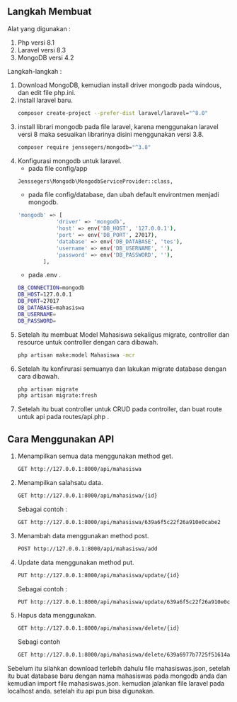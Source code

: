 
## Langkah Membuat
Alat yang digunakan :
1. Php versi 8.1
2. Laravel versi 8.3
3. MongoDB versi 4.2

Langkah-langkah :
1. Download MongoDB, kemudian install driver mongodb pada windous, dan edit file php.ini.
2. install laravel baru.
    ```bash
    composer create-project --prefer-dist laravel/laravel="^8.0"
    ```
3. install librari mongodb pada file laravel, karena menggunakan laravel versi 8 maka sesuaikan librarinya disini menggunakan versi 3.8.
    ```bash
    composer require jenssegers/mongodb="^3.8"
    ```
4. Konfigurasi mongodb untuk laravel.
    - pada file config/app
    ```bash
    Jenssegers\Mongodb\MongodbServiceProvider::class,
    ```
    - pada file config/database, dan ubah default environtmen menjadi mongodb.
    ```bash
    'mongodb' => [
                'driver' => 'mongodb',
                'host' => env('DB_HOST', '127.0.0.1'),
                'port' => env('DB_PORT', 27017),
                'database' => env('DB_DATABASE', 'tes'),
                'username' => env('DB_USERNAME', ''),
                'password' => env('DB_PASSWORD', ''),
            ],
    ```
    - pada .env .
    ```bash
    DB_CONNECTION=mongodb
    DB_HOST=127.0.0.1
    DB_PORT=27017
    DB_DATABASE=mahasiswa
    DB_USERNAME=
    DB_PASSWORD=
    ```
5. Setelah itu membuat Model Mahasiswa sekaligus migrate, controller dan resource untuk controller dengan cara dibawah.
    ```bash
    php artisan make:model Mahasiswa -mcr
    ```
6. Setelah itu konfirurasi semuanya dan lakukan migrate database dengan cara dibawah.
    ```bash
    php artisan migrate
    php artisan migrate:fresh
    ```
7. Setelah itu buat controller untuk CRUD pada controller, dan buat route untuk api pada routes/api.php .

## Cara Menggunakan API

1. Menampilkan semua data menggunakan method get.
    ```bash
    GET http://127.0.0.1:8000/api/mahasiswa
    ```
2. Menampilkan salahsatu data.
    ```bash
    GET http://127.0.0.1:8000/api/mahasiswa/{id}
    ```
    Sebagai contoh : 
    ```bash
    GET http://127.0.0.1:8000/api/mahasiswa/639a6f5c22f26a910e0cabe2
    ```
3. Menambah data menggunakan method post.
    ```bash
    POST http://127.0.0.1:8000/api/mahasiswa/add
    ```
4. Update data menggunakan method put.
    ```bash
    PUT http://127.0.0.1:8000/api/mahasiswa/update/{id}
    ```
    Sebagai contoh :
    ```bash
    PUT http://127.0.0.1:8000/api/mahasiswa/update/639a6f5c22f26a910e0cabe2
    ```
3. Hapus data menggunakan.
    ```bash
    GET http://127.0.0.1:8000/api/mahasiswa/delete/{id}
    ```
    Sebagi contoh
    ```bash
    GET http://127.0.0.1:8000/api/mahasiswa/delete/639a6977b7725f51614abda6
    ```
Sebelum itu silahkan download terlebih dahulu file mahasiswas.json, setelah itu buat database baru dengan nama mahasiswas pada mongodb anda dan kemudian import file mahasiswas.json. kemudian jalankan file laravel pada localhost anda. setelah itu api pun bisa digunakan.
